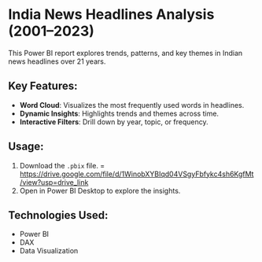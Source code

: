 # India News Headlines Analysis (2001–2023)

This Power BI report explores trends, patterns, and key themes in Indian news headlines over 21 years. 

## Key Features:
- **Word Cloud**: Visualizes the most frequently used words in headlines.
- **Dynamic Insights**: Highlights trends and themes across time.
- **Interactive Filters**: Drill down by year, topic, or frequency.

## Usage:
1. Download the `.pbix` file. = https://drive.google.com/file/d/1WinobXYBIqd04VSgyFbfykc4sh6KgfMt/view?usp=drive_link
2. Open in Power BI Desktop to explore the insights.

## Technologies Used:
- Power BI
- DAX
- Data Visualization
